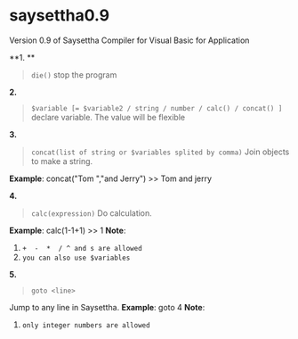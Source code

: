 # saysettha0.9
Version 0.9 of Saysettha Compiler for Visual Basic for Application

**1. **
> ```die()```
stop the program

**2.**
> ```$variable [= $variable2 / string / number / calc() / concat() ]``` 
 declare variable. The value will be flexible
 
 **3.**
> ```concat(list of string or $variables splited by comma)```
Join objects to make a string. 

**Example**: concat("Tom ","and Jerry") >> Tom and jerry

**4.**
> ```calc(expression)```
Do calculation. 

**Example**: calc(1-1+1) >> 1
**Note**:
1. `+  -  *  / ^ and s are allowed` 
2. `you can also use $variables`

**5.**
> ```goto <line>```
 
Jump to any line in Saysettha. 
**Example**: goto 4
**Note**:
1. `only integer numbers are allowed`
